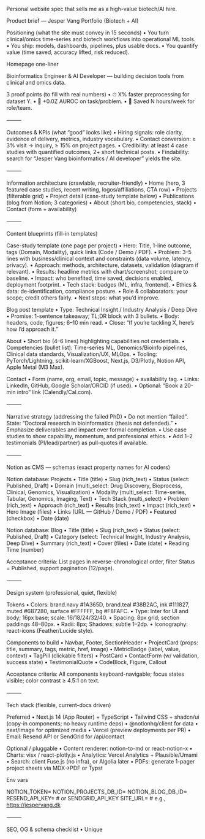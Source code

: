 Personal website spec that sells me as a high-value biotech/AI hire. 

Product brief — Jesper Vang Portfolio (Biotech + AI)

Positioning (what the site must convey in 15 seconds)
	•	You turn clinical/omics time-series and biotech workflows into operational ML tools.
	•	You ship: models, dashboards, pipelines, plus usable docs.
	•	You quantify value (time saved, accuracy lifted, risk reduced).

Homepage one-liner

Bioinformatics Engineer & AI Developer — building decision tools from clinical and omics data.

3 proof points (to fill with real numbers)
	•	⏱ X% faster preprocessing for dataset Y.
	•	🎯 +0.0Z AUROC on task/problem.
	•	💸 Saved N hours/week for role/team.

⸻

Outcomes & KPIs (what “good” looks like)
	•	Hiring signals: role clarity, evidence of delivery, metrics, industry vocabulary.
	•	Contact conversion: ≥ 3% visit → inquiry, ≥ 15% on project pages.
	•	Credibility: at least 4 case studies with quantified outcomes, 2+ short technical posts.
	•	Findability: search for “Jesper Vang bioinformatics / AI developer” yields the site.

⸻

Information architecture (crawlable, recruiter-friendly)
	•	Home (hero, 3 featured case studies, recent writing, logos/affiliations, CTA row)
	•	Projects (filterable grid)
	•	Project detail (case-study template below)
	•	Publications (blog from Notion; 3 categories)
	•	About (short bio, competencies, stack)
	•	Contact (form + availability)

⸻

Content blueprints (fill-in templates)

Case-study template (one page per project)
	•	Hero: Title, 1-line outcome, tags (Domain, Modality), quick links (Code / Demo / PDF).
	•	Problem: 3–5 lines with business/clinical context and constraints (data volume, latency, privacy).
	•	Approach: methods, architecture, datasets, validation (diagram if relevant).
	•	Results: headline metrics with chart/screenshot; compare to baseline.
	•	Impact: who benefited, time saved, decisions enabled, deployment footprint.
	•	Tech stack: badges (ML, infra, frontend).
	•	Ethics & data: de-identification, compliance posture.
	•	Role & collaborators: your scope; credit others fairly.
	•	Next steps: what you’d improve.

Blog post template
	•	Type: Technical Insight / Industry Analysis / Deep Dive
	•	Promise: 1-sentence takeaway; TL;DR block with 3 bullets.
	•	Body: headers, code, figures; 6–10 min read.
	•	Close: “If you’re tackling X, here’s how I’d approach it.”

About
	•	Short bio (4–6 lines) highlighting capabilities not credentials.
	•	Competencies (bullet list): Time-series ML, Genomics/Bioinfo pipelines, Clinical data standards, Visualization/UX, MLOps.
	•	Tooling: PyTorch/Lightning, scikit-learn/XGBoost, Next.js, D3/Plotly, Notion API, Apple Metal (M3 Max).

Contact
	•	Form (name, org, email, topic, message) + availability tag.
	•	Links: LinkedIn, GitHub, Google Scholar/ORCID (if used).
	•	Optional: “Book a 20-min intro” link (Calendly/Cal.com).

⸻

Narrative strategy (addressing the failed PhD)
	•	Do not mention “failed”. State: “Doctoral research in bioinformatics (thesis not defended).”
	•	Emphasize deliverables and impact over formal completion.
	•	Use case studies to show capability, momentum, and professional ethics.
	•	Add 1–2 testimonials (PI/lead/partner) as pull-quotes if available.

⸻

Notion as CMS — schemas (exact property names for AI coders)

Notion database: Projects
	•	Title (title)
	•	Slug (rich_text)
	•	Status (select: Published, Draft)
	•	Domain (multi_select: Drug Discovery, Bioprocess, Clinical, Genomics, Visualization)
	•	Modality (multi_select: Time-series, Tabular, Genomics, Imaging, Text)
	•	Tech Stack (multi_select)
	•	Problem (rich_text)
	•	Approach (rich_text)
	•	Results (rich_text)
	•	Impact (rich_text)
	•	Hero Image (files)
	•	Links (URL — GitHub / Demo / PDF)
	•	Featured (checkbox)
	•	Date (date)

Notion database: Blog
	•	Title (title)
	•	Slug (rich_text)
	•	Status (select: Published, Draft)
	•	Category (select: Technical Insight, Industry Analysis, Deep Dive)
	•	Summary (rich_text)
	•	Cover (files)
	•	Date (date)
	•	Reading Time (number)

Acceptance criteria: List pages in reverse-chronological order, filter Status = Published, support pagination (12/page).

⸻

Design system (professional, quiet, flexible)

Tokens
	•	Colors: brand.navy #1A365D, brand.teal #38B2AC, ink #111827, muted #6B7280, surface #FFFFFF, bg #F8FAFC.
	•	Type: Inter for UI and body; 16px base; scale: 16/18/24/32/40.
	•	Spacing: 8px grid; section paddings 48–80px.
	•	Radii: 8px; Shadows: subtle 1–2dp.
	•	Iconography: react-icons (Feather/Lucide style).

Components to build
	•	Navbar, Footer, SectionHeader
	•	ProjectCard (props: title, summary, tags, metric, href, image)
	•	MetricBadge (label, value, context)
	•	TagPill (clickable filters)
	•	PostCard
	•	ContactForm (w/ validation, success state)
	•	TestimonialQuote
	•	CodeBlock, Figure, Callout

Acceptance criteria: All components keyboard-navigable; focus states visible; color contrast ≥ 4.5:1 on text.

⸻

Tech stack (flexible, current-docs driven)

Preferred
	•	Next.js 14 (App Router) + TypeScript
	•	Tailwind CSS + shadcn/ui (copy-in components; no heavy runtime deps)
	•	@notionhq/client for data
	•	next/image for optimized media
	•	Vercel (preview deployments per PR)
	•	Email: Resend API or SendGrid for /api/contact

Optional / pluggable
	•	Content renderer: notion-to-md or react-notion-x
	•	Charts: visx / react-plotly.js
	•	Analytics: Vercel Analytics + Plausible/Umami
	•	Search: client Fuse.js (no infra), or Algolia later
	•	PDFs: generate 1-pager project sheets via MDX→PDF or Typst

Env vars

NOTION_TOKEN=
NOTION_PROJECTS_DB_ID=
NOTION_BLOG_DB_ID=
RESEND_API_KEY=            # or SENDGRID_API_KEY
SITE_URL=                  # e.g., https://jespervang.dk


⸻

SEO, OG & schema checklist
	•	Unique <title> (≤60 chars) & meta description (≤160) per page.
	•	Canonical URLs; sitemap.xml & robots.txt.
	•	OpenGraph/Twitter images (1200×630) — per project/post.
	•	JSON-LD:
	•	Person on Home/About.
	•	Article on blog posts.
	•	CreativeWork/Project on project pages.
	•	Fast LCP: hero image optimized; avoid large blocking scripts.

⸻

Accessibility & performance checklist
	•	Keyboard navigation end-to-end; skip-to-content link.
	•	Alt text on all figures; descriptive link text.
	•	prefers-reduced-motion respected.
	•	Lighthouse goals: Perf ≥ 90, A11y ≥ 95, SEO ≥ 95 on mobile.

⸻

Analytics & conversion
	•	Events:
	•	cta_home_projects_click
	•	project_view (slug)
	•	project_demo_click / project_code_click
	•	cv_download_click
	•	contact_submit
	•	Funnels:
	•	Home → Project → Contact
	•	Home → Blog → Contact
	•	UTM handling on outbound links to demos/GitHub.

⸻

Risk controls (things to avoid)
	•	No overlays for full articles/case studies (hurt SEO/sharing).
	•	No references to “failed PhD.” Keep tone forward-looking.
	•	No demo links that require login or are broken.
	•	No unverifiable claims; metrics must be reproducible or clearly labeled as pilot.

⸻

AI-coder task matrix (prompts + acceptance criteria)

Task 1 — Scaffold & theme
	•	Prompt essentials: Next.js 14 App Router TS project, Tailwind + shadcn init, tokens above, base layout, <Navbar/>, <Footer/>.
	•	Accept: Compiles, dark-on-light palette, responsive nav, Lighthouse Perf ≥ 90 on skeleton.

Task 2 — Notion client & typing
	•	Prompt essentials: Add @notionhq/client, create lib/notion.ts with typed fetchers for Projects and Blog using the schemas above; filter Status = Published, sort by Date.
	•	Accept: Type-safe return models; throws helpful errors if envs missing.

Task 3 — Projects index
	•	Prompt essentials: app/projects/page.tsx list; server component; filter pills (Domain/Modality); pagination (12/page).
	•	Accept: Filters combine (AND), URL state in querystring, fast render, empty states.

Task 4 — Project detail
	•	Prompt essentials: app/projects/[slug]/page.tsx; map Notion rich text to components; hero with metric badges; image gallery; Code/Demo/PDF buttons.
	•	Accept: Loads via generateStaticParams; revalidate hourly; valid OG image.

Task 5 — Blog index & post
	•	Prompt essentials: app/blog/page.tsx, app/blog/[slug]/page.tsx; categories, reading time, code styling.
	•	Accept: Mobile typography readable, images responsive, prev/next links.

Task 6 — Home
	•	Prompt essentials: Hero (headline, subhead, 3 proof badges), featured 3 projects (Notion Featured = true), 3 recent posts, CTA row.
	•	Accept: LCP < 2.5s mobile; all CTAs tracked.

Task 7 — Contact
	•	Prompt essentials: Form with Zod validation; /api/contact using Resend; success & error states; rate-limit + honeypot.
	•	Accept: Delivers email in test; graceful error UX.

Task 8 — SEO/Schema
	•	Prompt essentials: metadata exports per route; JSON-LD for Person/Article/Project; sitemap.ts, robots.txt.
	•	Accept: Rich-result validator passes; titles & descriptions unique.

Task 9 — Analytics
	•	Prompt essentials: Vercel Analytics + optional Plausible; event hooks on CTAs.
	•	Accept: Events visible in dashboard; anonymized IP.

Task 10 — A11y & perf pass
	•	Prompt essentials: Keyboard nav, focus rings, reduced motion; image optimization; route segment caching.
	•	Accept: Lighthouse targets met on mobile.

⸻

Content to prepare (from you)
	•	4 case studies with real numbers (even approximate but honest).
	•	2 short blog posts (Technical Insight, Deep Dive).
	•	1 professional headshot, SVG logo/wordmark (optional).
	•	PDF CV (I can help condense into a 1-pager later).
	•	Company/affiliation logos you’re allowed to show.

⸻

Roadmap
	•	v1.0: Home, Projects (+4), Blog (+2), About, Contact, Analytics, SEO.
	•	v1.1: RSS, site search, 1-pager PDF case-study export, testimonials.
	•	v2.0: EN/DA i18n, Algolia search, ORCID/Scholar integration, demo hosting matrix.

⸻